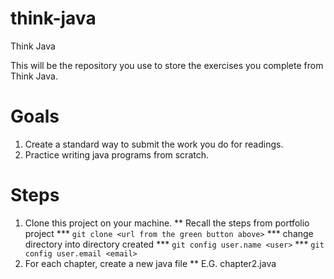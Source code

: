 # think-java

Think Java

This will be the repository you use to store the exercises you complete from Think Java.

# Goals
1. Create a standard way to submit the work you do for readings.
2. Practice writing java programs from scratch.

# Steps
1. Clone this project on your machine.
** Recall the steps from portfolio project
*** `git clone <url from the green button above>`
*** change directory into directory created 
*** `git config user.name <user>`
*** `git config user.email <email>`
2. For each chapter, create a new java file
** E.G. chapter2.java
